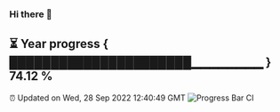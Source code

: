 ### Hi there 👋
⏳ Year progress { ██████████████████████▁▁▁▁▁▁▁▁ } 74.12 %
---
⏰ Updated on Wed, 28 Sep 2022 12:40:49 GMT
![Progress Bar CI](https://github.com/liununu/liununu/workflows/Progress%20Bar%20CI/badge.svg)
